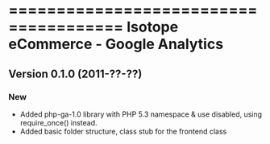 ======================================
Isotope eCommerce - Google Analytics
======================================

Version 0.1.0 (2011-??-??)
------------------------------
### New
- Added php-ga-1.0 library with PHP 5.3 namespace & use disabled, using require_once() instead.
- Added basic folder structure, class stub for the frontend class